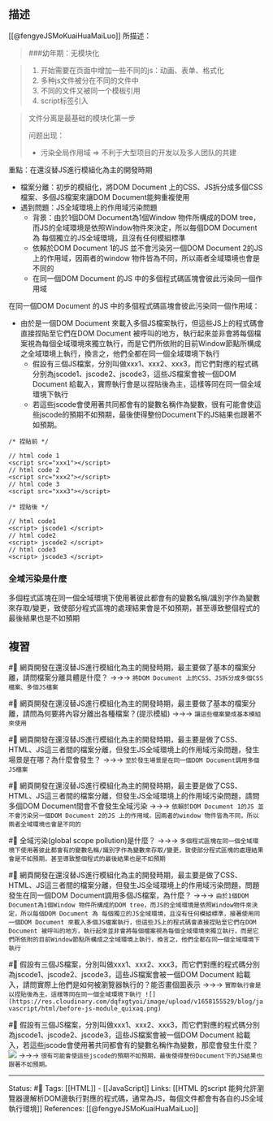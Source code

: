 
## 描述


[[@fengyeJSMoKuaiHuaMaiLuo]] 所描述：
> ###幼年期：无模块化

> 1. 开始需要在页面中增加一些不同的js：动画、表单、格式化
> 2. 多种js文件被分在不同的文件中
> 3. 不同的文件又被同一个模板引用
> 4. script标签引入

> 文件分离是最基础的模块化第一步
> 
> 问题出现：
> - 污染全局作用域 => 不利于大型项目的开发以及多人团队的共建


重點：在還沒替JS進行模組化為主的開發時期
- 檔案分離：初步的模組化，將DOM Document 上的CSS、JS拆分成多個CSS檔案、多個JS檔案來讓DOM Document能夠重複使用
- 遇到問題：JS全域環境上的作用域污染問題
	- 背景：由於1個DOM Document為1個Window 物件所構成的DOM tree，而JS的全域環境是依照Window物件來決定，所以每個DOM Document 為 每個獨立的JS全域環境，且沒有任何模組標準
	- 依賴於DOM Document 1的JS 並不會污染另一個DOM Document 2的JS 上的作用域，因兩者的window 物件皆為不同，所以兩者全域環境也會是不同的
	- 在同一個DOM Document 的JS 中的多個程式碼區塊會彼此污染同一個作用域

在同一個DOM Document 的JS 中的多個程式碼區塊會彼此污染同一個作用域：
- 由於是一個DOM Document 來載入多個JS檔案執行，但這些JS上的程式碼會直接捏貼至它們在DOM Document 被呼叫的地方，執行起來並非會將每個檔案視為每個全域環境來獨立執行，而是它們所依附的目前Window節點所構成之全域環境上執行，換言之，他們全都在同一個全域環境下執行
	- 假設有三個JS檔案，分別叫做xxx1、xxx2、xxx3，而它們對應的程式碼分別為jscode1、jscode2、jscode3，這些JS檔案會被一個DOM Document 給載入，實際執行會是以捏貼後為主，這樣等同在同一個全域環境下執行
	- 若這些jscode會使用著共同都會有的變數名稱作為變數，很有可能會使這些jscode的預期不如預期，最後使得整份Document下的JS結果也跟著不如預期。
```
/* 捏貼前 */

// html code 1
<script src="xxx1"></script>
// html code 2 
<script src="xxx2"></script>
// html code 3 
<script src="xxx3"></script>

/* 捏貼後 */

// html code1
<script> jscode1 </script>
// html code2 
<script> jscode2 </script>
// html code3
<script> jscode3 </script>
```

### 全域污染是什麼
多個程式區塊在同一個全域環境下使用著彼此都會有的變數名稱/識別字作為變數來存取/變更，致使部分程式區塊的處理結果會是不如預期，甚至導致整個程式的最後結果也是不如預期



## 複習
#🧠 網頁開發在還沒替JS進行模組化為主的開發時期，最主要做了基本的檔案分離，請問檔案分離具體是什麼？ ->->-> `將DOM Document 上的CSS、JS拆分成多個CSS檔案、多個JS檔案`
<!--SR:!2022-08-16,18,250-->


#🧠 網頁開發在還沒替JS進行模組化為主的開發時期，最主要做了基本的檔案分離，請問為何要將內容分離出各種檔案？(提示模組) ->->-> `讓這些檔案變成基本模組來使用`
<!--SR:!2022-08-06,3,250-->



#🧠  網頁開發在還沒替JS進行模組化為主的開發時期，最主要是做了CSS、HTML、JS這三者間的檔案分離，但發生JS全域環境上的作用域污染問題，發生場景是在哪？為什麼會發生？  ->->-> `至於發生場景是在同一個DOM Document調用多個JS檔案`
<!--SR:!2022-08-29,28,250-->

#🧠 網頁開發在還沒替JS進行模組化為主的開發時期，最主要是做了CSS、HTML、JS這三者間的檔案分離，但發生JS全域環境上的作用域污染問題，請問多個DOM Document間會不會發生全域污染 ->->-> `依賴於DOM Document 1的JS 並不會污染另一個DOM Document 2的JS 上的作用域，因兩者的window 物件皆為不同，所以兩者全域環境也會是不同的`
<!--SR:!2022-08-29,28,250-->


#🧠 全域污染(global scope pollution)是什麼？ ->->-> `多個程式區塊在同一個全域環境下使用著彼此都會有的變數名稱/識別字作為變數來存取/變更，致使部分程式區塊的處理結果會是不如預期，甚至導致整個程式的最後結果也是不如預期`
<!--SR:!2022-08-16,18,250-->


#🧠 網頁開發在還沒替JS進行模組化為主的開發時期，最主要是做了CSS、HTML、JS這三者間的檔案分離，但發生JS全域環境上的作用域污染問題，問題發生在同一個DOM Document調用多個JS檔案，為什麼？ ->->-> `由於1個DOM Document為1個Window 物件所構成的DOM tree，而JS的全域環境是依照Window物件來決定，所以每個DOM Document 為 每個獨立的JS全域環境，且沒有任何模組標準，接著使用同一個DOM Document 來載入多個JS檔案執行，但這些JS上的程式碼會直接捏貼至它們在DOM Document 被呼叫的地方，執行起來並非會將每個檔案視為每個全域環境來獨立執行，而是它們所依附的目前Window節點所構成之全域環境上執行，換言之，他們全都在同一個全域環境下執行`
<!--SR:!2022-08-21,22,250-->


#🧠 假設有三個JS檔案，分別叫做xxx1、xxx2、xxx3，而它們對應的程式碼分別為jscode1、jscode2、jscode3，這些JS檔案會被一個DOM Document 給載入，請問實際上他們是如何被瀏覽器執行的？能否畫個圖表示 ->->-> `實際執行會是以捏貼後為主，這樣等同在同一個全域環境下執行 ![](https://res.cloudinary.com/dqfxgtyoi/image/upload/v1658155529/blog/javascript/html/before-js-module_quixaq.png)`
<!--SR:!2022-08-29,28,250-->


#🧠  假設有三個JS檔案，分別叫做xxx1、xxx2、xxx3，而它們對應的程式碼分別為jscode1、jscode2、jscode3，這些JS檔案會被一個DOM Document 給載入，若這些jscode會使用著共同都會有的變數名稱作為變數，那麼會發生什麼？ ![](https://res.cloudinary.com/dqfxgtyoi/image/upload/v1658155529/blog/javascript/html/before-js-module_quixaq.png) ->->-> `很有可能會使這些jscode的預期不如預期，最後使得整份Document下的JS結果也跟著不如預期。`
<!--SR:!2022-08-17,19,250-->



---
Status: #🌱 
Tags:
[[HTML]]  - [[JavaScript]]
Links:
[[HTML 的script 能夠允許瀏覽器邊解析DOM邊執行對應的程式碼，通常為JS，每個文件都會有各自的JS全域執行環境]]
References:
[[@fengyeJSMoKuaiHuaMaiLuo]]